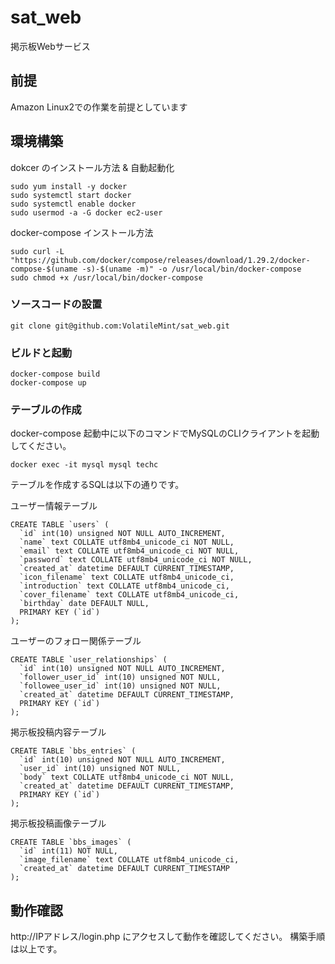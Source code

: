 # sat_web
掲示板Webサービス

## 前提
Amazon Linux2での作業を前提としています

## 環境構築

dokcer のインストール方法 & 自動起動化
```
sudo yum install -y docker
sudo systemctl start docker
sudo systemctl enable docker
sudo usermod -a -G docker ec2-user
```

docker-compose インストール方法
```
sudo curl -L "https://github.com/docker/compose/releases/download/1.29.2/docker-compose-$(uname -s)-$(uname -m)" -o /usr/local/bin/docker-compose
sudo chmod +x /usr/local/bin/docker-compose
```


### ソースコードの設置
```
git clone git@github.com:VolatileMint/sat_web.git
```

### ビルドと起動
```
docker-compose build
docker-compose up
```

### テーブルの作成
docker-compose 起動中に以下のコマンドでMySQLのCLIクライアントを起動してください。
```
docker exec -it mysql mysql techc
```
テーブルを作成するSQLは以下の通りです。

ユーザー情報テーブル
```
CREATE TABLE `users` (
  `id` int(10) unsigned NOT NULL AUTO_INCREMENT,
  `name` text COLLATE utf8mb4_unicode_ci NOT NULL,
  `email` text COLLATE utf8mb4_unicode_ci NOT NULL,
  `password` text COLLATE utf8mb4_unicode_ci NOT NULL,
  `created_at` datetime DEFAULT CURRENT_TIMESTAMP,
  `icon_filename` text COLLATE utf8mb4_unicode_ci,
  `introduction` text COLLATE utf8mb4_unicode_ci,
  `cover_filename` text COLLATE utf8mb4_unicode_ci,
  `birthday` date DEFAULT NULL,
  PRIMARY KEY (`id`)
);
```
ユーザーのフォロー関係テーブル
```
CREATE TABLE `user_relationships` (
  `id` int(10) unsigned NOT NULL AUTO_INCREMENT,
  `follower_user_id` int(10) unsigned NOT NULL,
  `followee_user_id` int(10) unsigned NOT NULL,
  `created_at` datetime DEFAULT CURRENT_TIMESTAMP,
  PRIMARY KEY (`id`)
);
```

掲示板投稿内容テーブル
```
CREATE TABLE `bbs_entries` (
  `id` int(10) unsigned NOT NULL AUTO_INCREMENT,
  `user_id` int(10) unsigned NOT NULL,
  `body` text COLLATE utf8mb4_unicode_ci NOT NULL,
  `created_at` datetime DEFAULT CURRENT_TIMESTAMP,
  PRIMARY KEY (`id`)
);
```
掲示板投稿画像テーブル
```
CREATE TABLE `bbs_images` (
  `id` int(11) NOT NULL,
  `image_filename` text COLLATE utf8mb4_unicode_ci,
  `created_at` datetime DEFAULT CURRENT_TIMESTAMP
);
```

## 動作確認

http://IPアドレス/login.php にアクセスして動作を確認してください。
構築手順は以上です。
